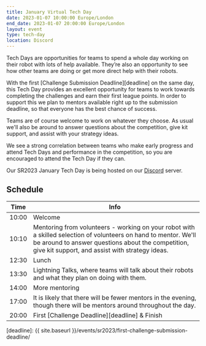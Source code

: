 ```yaml
---
title: January Virtual Tech Day
date: 2023-01-07 10:00:00 Europe/London
end_date: 2023-01-07 20:00:00 Europe/London
layout: event
type: tech-day
location: Discord
---
```


Tech Days are opportunities for teams to spend a whole day working on their
robot with lots of help available. They’re also an opportunity to see how other
teams are doing or get more direct help with their robots.

With the first [Challenge Submission Deadline][deadline] on the same day, this
Tech Day provides an excellent opportunity for teams to work towards completing
the challenges and earn their first league points. In order to support this we
plan to mentors available right up to the submission deadline, so that everyone
has the best chance of success.

Teams are of course welcome to work on whatever they choose. As usual we'll also
be around to answer questions about the competition, give kit support, and
assist with your strategy ideas.

We see a strong correlation between teams who make early progress and attend
Tech Days and performance in the competition, so you are encouraged to attend
the Tech Day if they can.

Our SR2023 January Tech Day is being hosted on our [Discord](https://studentrobotics.org/docs/team_admin/discord) server.

## Schedule

| Time  | Info
|-------|------
| 10:00 | Welcome
| 10:10 | Mentoring from volunteers - working on your robot with a skilled selection of volunteers on hand to mentor. We'll be around to answer questions about the competition, give kit support, and assist with strategy ideas.
| 12:30 | Lunch
| 13:30 | Lightning Talks, where teams will talk about their robots and what they plan on doing with them.
| 14:00 | More mentoring
| 17:00 | It is likely that there will be fewer mentors in the evening, though there will be mentors around throughout the day.
| 20:00 | First [Challenge Deadline][deadline] & Finish

[deadline]: {{ site.baseurl }}/events/sr2023/first-challenge-submission-deadline/

